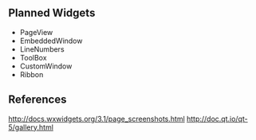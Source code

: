## Planned Widgets
- PageView
- EmbeddedWindow
- LineNumbers
- ToolBox
- CustomWindow
- Ribbon

## References
http://docs.wxwidgets.org/3.1/page_screenshots.html
http://doc.qt.io/qt-5/gallery.html
